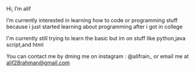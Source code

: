 Hi, I’m alif

I’m currently interested in learning how to code or programming stuff because i just started learning  about programming after i got in college

I'm currently still trying to learn the basic but im on stuff like python,java script,and html 

You can contact me by dming me on instagram : @alifrain_ or email me at alif28rahman@gmail.com

<!---
alifrahmancao/alifrahmancao is a ✨ special ✨ repository because its `README.md` (this file) appears on your GitHub profile.
You can click the Preview link to take a look at your changes.
--->
